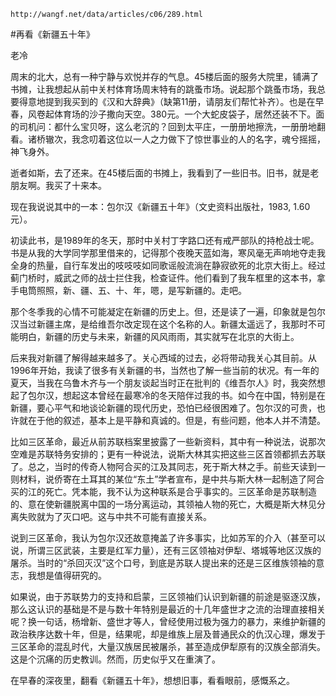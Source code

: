 `http://wangf.net/data/articles/c06/289.html`

#再看《新疆五十年》

老冷

周末的北大，总有一种宁静与欢悦并存的气息。45楼后面的服务大院里，铺满了书摊，让我想起从前中关村体育场周末特有的跳蚤市场。说起那个跳蚤市场，我总要得意地提到我买到的《汉和大辞典》（缺第11册，请朋友们帮忙补齐）。也是在早春，风卷起体育场的沙子撒向天空。380元。一个大蛇皮袋子，居然还装不下。面的司机问：都什么宝贝呀，这么老沉的？回到太平庄，一册册地擦洗，一册册地翻看。诸桥辙次，我念叨着这位以一人之力做下了惊世事业的人的名字，魂兮摇摇，神飞身外。 

 逝者如斯，去了还来。在45楼后面的书摊上，我看到了一些旧书。旧书，就是老朋友啊。我买了十来本。 

 现在我说说其中的一本：包尔汉《新疆五十年》（文史资料出版社，1983, 1.60 元）。 

 初读此书，是1989年的冬天，那时中关村丁字路口还有戒严部队的持枪战士呢。书是从我的大学同学那里借来的，记得那个夜晚天蓝如海，寒风毫无声响地夺走我全身的热量，自行车发出的吱吱吱如同歌谣般流淌在静寂欲死的北京大街上。经过蓟门桥时，威武之师的战士拦住我，检查证件。他们看到了我车框里的这本书，拿手电筒照照，新、疆、五、十、年，嗯，是写新疆的。走吧。 

 那个冬季我的心情不可能凝定在新疆的历史上。但，还是读了一遍，印象就是包尔汉当过新疆主席，是给维吾尔改定现在这个名称的人。新疆太遥远了，我那时不可能明白，新疆的历史与未来，新疆的风风雨雨，其实就写在北京的大街上。 

 后来我对新疆了解得越来越多了。关心西域的过去，必将带动我关心其目前。从1996年开始，我读了很多有关新疆的书，当然也了解一些当前的状况。有一年的夏天，当我在乌鲁木齐与一个朋友谈起当时正在批判的《维吾尔人》时，我突然想起了包尔汉，想起这本曾经在最寒冷的冬天陪伴过我的书。如今在中国，特别是在新疆，要心平气和地谈论新疆的现代历史，恐怕已经很困难了。包尔汉的可贵，也许就在于他的叙述，基本上是平静和真诚的。但是，有些问题，他本人并不清楚。 

 比如三区革命，最近从前苏联档案里披露了一些新资料，其中有一种说法，说那次空难是苏联特务安排的；更有一种说法，说斯大林其实把这些三区首领都抓去苏联了。总之，当时的传奇人物阿合买的江及其同志，死于斯大林之手。前些天读到一则材料，说侨寄在土耳其的某位“东土”学者宣布，是中共与斯大林一起制造了阿合买的江的死亡。凭本能，我不认为这种联系是合乎事实的。三区革命是苏联制造的、意在使新疆脱离中国的一场分离运动，其领袖人物的死亡，大概是斯大林见分离失败就为了灭口吧。这与中共不可能有直接关系。 

 说到三区革命，我认为包尔汉还故意掩盖了许多事实，比如苏军的介入（甚至可以说，所谓三区武装，主要是红军力量），还有三区领袖对伊犁、塔城等地区汉族的屠杀。当时的“杀回灭汉”这个口号，到底是苏联人提出来的还是三区维族领袖的意志，我想是值得研究的。 

 如果说，由于苏联势力的支持和启蒙，三区领袖们认识到新疆的前途是驱逐汉族，那么这认识的基础是不是与数十年特别是最近的十几年盛世才之流的治理直接相关呢？换一句话，杨增新、盛世才等人，曾经使用过极为强力的暴力，来维护新疆的政治秩序达数十年，但是，结果呢，却是维族上层及普通民众的仇汉心理，爆发于三区革命的混乱时代，大量汉族居民被屠杀，甚至造成伊犁原有的汉族全部消失。这是个沉痛的历史教训。然而，历史似乎又在重演了。 

 在早春的深夜里，翻看《新疆五十年》，想想旧事，看看眼前，感慨系之。 